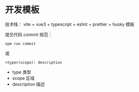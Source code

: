 # 开发模板

技术栈： vite + vue3 + typescript + eslint + prettier + husky 模板

提交代码 commit 规范：

```
npm run commit
```

或

```
<type>(scope): description
```

- type 类型
- scope 区域
- description 描述
